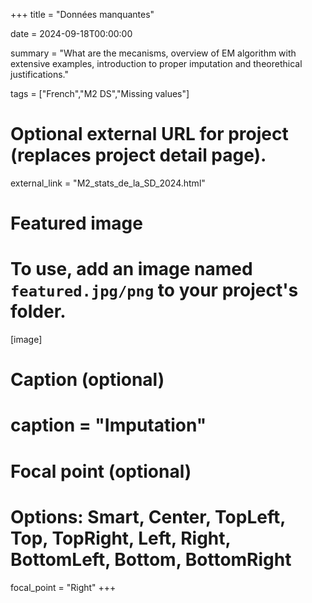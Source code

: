 +++
title = "Données manquantes"

date = 2024-09-18T00:00:00

summary = "What are the mecanisms, overview of EM algorithm with extensive examples, introduction to proper imputation and theorethical justifications."

tags = ["French","M2 DS","Missing values"]

# Optional external URL for project (replaces project detail page).
external_link = "M2_stats_de_la_SD_2024.html"

# Featured image
# To use, add an image named `featured.jpg/png` to your project's folder. 
[image]
  # Caption (optional)
  # caption = "Imputation"

  # Focal point (optional)
  # Options: Smart, Center, TopLeft, Top, TopRight, Left, Right, BottomLeft, Bottom, BottomRight
  focal_point = "Right"
+++

[<i class="fa fa-file-pdf fa-2x"></i>](M2_stats_de_la_SD_2024.html)
